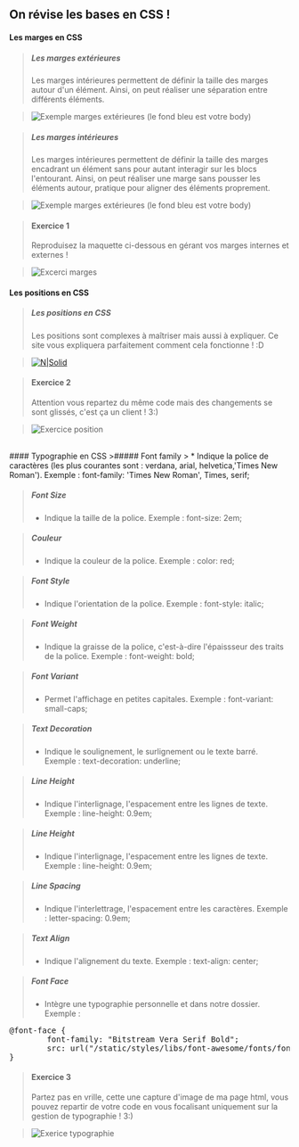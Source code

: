 ## On révise les bases en CSS !

#### Les marges en CSS
<!-- LES MARGES EXTÉRIEURES DÉFINITION -->
> ##### Les marges extérieures 
> Les marges intérieures permettent de définir la taille des marges autour d'un élément. Ainsi, on peut réaliser une séparation entre différents éléments.

> ![Exemple marges extérieures](img/marge-ex.png)
> (le fond bleu est votre body)

<!-- LES MARGES INTÉRIEURES DÉFINITION -->
> ##### Les marges intérieures
> Les marges intérieures permettent de définir la taille des marges encadrant un élément sans pour autant interagir sur les blocs l'entourant. Ainsi, on peut réaliser une marge sans pousser les éléments autour, pratique pour aligner des éléments proprement.

> ![Exemple marges extérieures](img/marge-ex2.png)
> (le fond bleu est votre body)

<!-- EXERCICE 1 -->
> #### Exercice 1
> Reproduisez la maquette ci-dessous en gérant vos marges internes et externes !

> ![Excerci marges](img/exercice1.png)


#### Les positions en CSS
<!-- POSITION FIXE -->
> ##### Les positions en CSS
> Les positions sont complexes à maîtriser mais aussi à expliquer. Ce site vous expliquera parfaitement comment cela fonctionne ! :D

>[![N|Solid](img/button.png)](http://fr.learnlayout.com/position.html)

<!-- EXERCICE 2 -->
> #### Exercice 2
> Attention vous repartez du même code mais des changements se sont glissés, c'est ça un client ! 3:)

> ![Exercice position](img/exercice2.png)

<br>
#### Typographie en CSS
<!-- La typographie en CSS -->
>##### Font family
> * Indique la police de caractères (les plus courantes sont : verdana, arial, helvetica,'Times New Roman').
    Exemple : font-family: 'Times New Roman', Times, serif;

>##### Font Size
> * Indique la taille de la police.
    Exemple : font-size: 2em;
    
>##### Couleur
> * Indique la couleur de la police.
    Exemple : color: red;
    
>##### Font Style
> * Indique l'orientation de la police.
    Exemple : font-style: italic;
    
>##### Font Weight
> * Indique la graisse de la police, c'est-à-dire l'épaissseur des traits de la police.
    Exemple : font-weight: bold;
    
>##### Font Variant
> * Permet l'affichage en petites capitales.
    Exemple : font-variant: small-caps;
    
>##### Text Decoration
> * Indique le soulignement, le surlignement ou le texte barré.
    Exemple : text-decoration: underline;
    
>##### Line Height
> * Indique l'interlignage, l'espacement entre les lignes de texte.
    Exemple : line-height: 0.9em;
    
>##### Line Height
> * Indique l'interlignage, l'espacement entre les lignes de texte.
    Exemple : line-height: 0.9em;
    
>##### Line Spacing
> * Indique l'interlettrage, l'espacement entre les caractères.
    Exemple : letter-spacing: 0.9em;
    
>##### Text Align
> * Indique l'alignement du texte.
    Exemple : text-align: center;
    
>##### Font Face
> * Intègre une typographie personnelle et dans notre dossier.
    Exemple : 
<pre>
@font-face {
        font-family: "Bitstream Vera Serif Bold";
        src: url("/static/styles/libs/font-awesome/fonts/fontawesome-webfont.fdf491ce5ff5.woff");  
}
</pre>    
    
<!-- EXERCICE 3 -->
> #### Exercice 3
> Partez pas en vrille, cette une capture d'image de ma page html, vous pouvez repartir de votre code en vous focalisant uniquement sur la gestion de typographie ! 3:)

> ![Exerice typographie](img/exercice3.png)